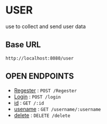 # USER

use to collect and send user data

## Base URL

```http
http://localhost:8080/user
```

## OPEN ENDPOINTS

- [Regester](regester.md) : `POST /Regester`
- [Login](login.md) : `POST /login`
- [id](id.md) : `GET /:id`
- [usename](username.md) : `GET /username/:username`
- [delete](delete.md) : `DELETE /delete`
